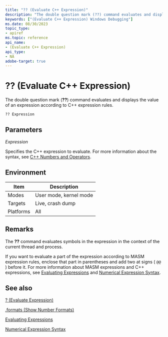```yaml
---
title: "?? (Evaluate C++ Expression)"
description: "The double question mark (??) command evaluates and displays the value of an expression according to C++ expression rules."
keywords: ["(Evaluate C++ Expression) Windows Debugging"]
ms.date: 08/30/2023
topic_type:
- apiref
ms.topic: reference
api_name:
- (Evaluate C++ Expression)
api_type:
- NA
adobe-target: true
---
```


# ?? (Evaluate C++ Expression)

The double question mark (**??**) command evaluates and displays the value of an expression according to C++ expression rules.

```dbgcmd
?? Expression
```

## Parameters

*Expression*

Specifies the C++ expression to evaluate. For more information about the syntax, see [C++ Numbers and Operators](c---numbers-and-operators.md).

## Environment

|  Item  | Description          |
|--------|----------------------|
|Modes   |User mode, kernel mode|
|Targets |Live, crash dump      |
|Platforms|All                  |

## Remarks

The **??** command evaluates symbols in the expression in the context of the current thread and process.

If you want to evaluate a part of the expression according to MASM expression rules, enclose that part in parentheses and add two at signs ( `@@` ) before it. For more information about MASM expressions and C++ expressions, see [Evaluating Expressions](evaluating-expressions.md) and [Numerical Expression Syntax](numerical-expression-syntax.md).

## See also

[? (Evaluate Expression)](---evaluate-expression-.md)

[.formats (Show Number Formats)](-formats--show-number-formats-.md)

[Evaluating Expressions](evaluating-expressions.md)

[Numerical Expression Syntax](numerical-expression-syntax.md)
